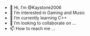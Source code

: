 - 👋 Hi, I’m @Kaystone2006
- 👀 I’m interested in Gaming and Music
- 🌱 I’m currently learning C++
- 💞️ I’m looking to collaborate on ...
- 📫 How to reach me ...

<!---
Kaystone2006/Kaystone2006 is a ✨ special ✨ repository because its `README.md` (this file) appears on your GitHub profile.
You can click the Preview link to take a look at your changes.
--->
